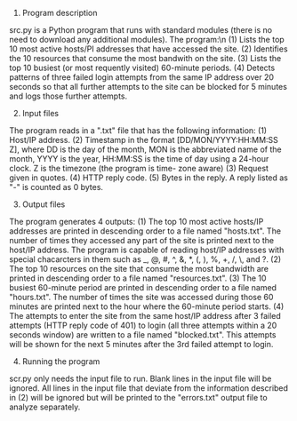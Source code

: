 1) Program description 

src.py is a Python program that runs with standard modules (there is no need to download any additional modules). The program:\n 
(1) Lists the top 10 most active hosts/PI addresses that have accessed the site. 
(2) Identifies the 10 resources that consume the most bandwith on the site. 
(3) Lists the top 10 busiest (or most requently visited) 60-minute periods. 
(4) Detects patterns of three failed login attempts from the same IP address over 20 seconds so that all further attempts to the site can be blocked for 5 minutes and logs those further attempts.

2) Input files 

The program reads in a ".txt" file that has the following information: 
(1) Host/IP address. 
(2) Timestamp in the format [DD/MON/YYYY:HH:MM:SS Z], where DD is the day of the month, MON is the abbreviated name of the month, YYYY is the year, HH:MM:SS is the time of day using a 24-hour clock. Z is the timezone (the program is time- zone aware) 
(3) Request given in quotes. 
(4) HTTP reply code. 
(5) Bytes in the reply. A reply listed as "-" is counted as 0 bytes.

3) Output files

The program generates 4 outputs: 
(1) The top 10 most active hosts/IP addresses are printed in descending order to a file named "hosts.txt". The number of times they accessed any part of the site is printed next to the host/IP address. The program is capable of reading host/IP addresses with special chacarcters in them such as _, @, #, ^, &, *, (, ), %, +, /, \\, and ?. 
(2) The top 10 resources on the site that consume the most bandwidth are printed in descending order to a file named "resources.txt". 
(3) The 10 busiest 60-minute period are printed in descending order to a file named "hours.txt". The number of times the site was accessed during those 60 minutes are printed next to the hour where the 60-minute period starts. 
(4) The attempts to enter the site from the same host/IP address after 3 failed attempts (HTTP reply code of 401) to login (all three attempts within a 20 seconds window) are written to a file named "blocked.txt". This attempts will be shown for the next 5 minutes after the 3rd failed attempt to login.

4) Running the program 

scr.py only needs the input file to run. Blank lines in the input file will be ignored. All lines in the input file that deviate from the information described in (2) will be ignored but will be printed to the "errors.txt" output file to analyze separately. 
